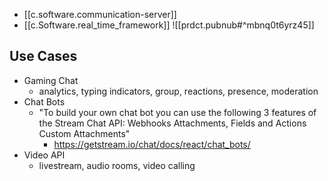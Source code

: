 
- [[c.software.communication-server]]
- [[c.Software.real_time_framework]]
![[prdct.pubnub#^mbnq0t6yrz45]]

## Use Cases

- Gaming Chat
  - analytics, typing indicators, group, reactions, presence, moderation
- Chat Bots
  - "To build your own chat bot you can use the following 3 features of the Stream Chat API:
    Webhooks
    Attachments, Fields and Actions
    Custom Attachments"
    - https://getstream.io/chat/docs/react/chat_bots/
- Video API
  - livestream, audio rooms, video calling

